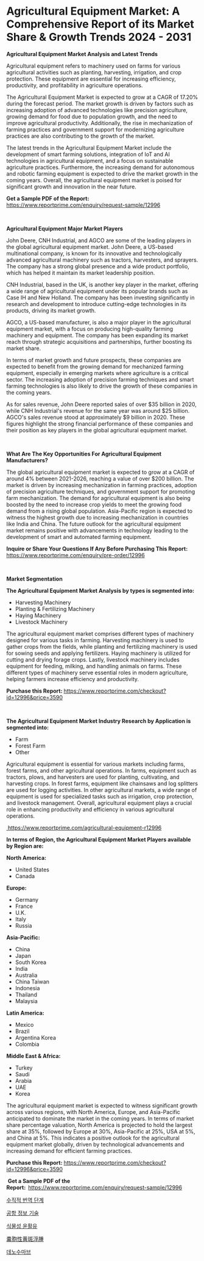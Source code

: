 <p><h1>Agricultural Equipment Market: A Comprehensive Report of its Market Share & Growth Trends 2024 - 2031</h1></p><p><strong>Agricultural Equipment Market Analysis and Latest Trends</strong></p>
<p><p>Agricultural equipment refers to machinery used on farms for various agricultural activities such as planting, harvesting, irrigation, and crop protection. These equipment are essential for increasing efficiency, productivity, and profitability in agriculture operations.</p><p>The Agricultural Equipment Market is expected to grow at a CAGR of 17.20% during the forecast period. The market growth is driven by factors such as increasing adoption of advanced technologies like precision agriculture, growing demand for food due to population growth, and the need to improve agricultural productivity. Additionally, the rise in mechanization of farming practices and government support for modernizing agriculture practices are also contributing to the growth of the market.</p><p>The latest trends in the Agricultural Equipment Market include the development of smart farming solutions, integration of IoT and AI technologies in agricultural equipment, and a focus on sustainable agriculture practices. Furthermore, the increasing demand for autonomous and robotic farming equipment is expected to drive the market growth in the coming years. Overall, the agricultural equipment market is poised for significant growth and innovation in the near future.</p></p>
<p><strong>Get a Sample PDF of the Report:&nbsp;</strong> <a href="https://www.reportprime.com/enquiry/request-sample/12996">https://www.reportprime.com/enquiry/request-sample/12996</a></p>
<p>&nbsp;</p>
<p><strong>Agricultural Equipment Major Market Players</strong></p>
<p><p>John Deere, CNH Industrial, and AGCO are some of the leading players in the global agricultural equipment market. John Deere, a US-based multinational company, is known for its innovative and technologically advanced agricultural machinery such as tractors, harvesters, and sprayers. The company has a strong global presence and a wide product portfolio, which has helped it maintain its market leadership position.</p><p>CNH Industrial, based in the UK, is another key player in the market, offering a wide range of agricultural equipment under its popular brands such as Case IH and New Holland. The company has been investing significantly in research and development to introduce cutting-edge technologies in its products, driving its market growth.</p><p>AGCO, a US-based manufacturer, is also a major player in the agricultural equipment market, with a focus on producing high-quality farming machinery and equipment. The company has been expanding its market reach through strategic acquisitions and partnerships, further boosting its market share.</p><p>In terms of market growth and future prospects, these companies are expected to benefit from the growing demand for mechanized farming equipment, especially in emerging markets where agriculture is a critical sector. The increasing adoption of precision farming techniques and smart farming technologies is also likely to drive the growth of these companies in the coming years.</p><p>As for sales revenue, John Deere reported sales of over $35 billion in 2020, while CNH Industrial's revenue for the same year was around $25 billion. AGCO's sales revenue stood at approximately $9 billion in 2020. These figures highlight the strong financial performance of these companies and their position as key players in the global agricultural equipment market.</p></p>
<p>&nbsp;</p>
<p><strong>What Are The Key Opportunities For Agricultural Equipment Manufacturers?</strong></p>
<p><p>The global agricultural equipment market is expected to grow at a CAGR of around 4% between 2021-2026, reaching a value of over $200 billion. The market is driven by increasing mechanization in farming practices, adoption of precision agriculture techniques, and government support for promoting farm mechanization. The demand for agricultural equipment is also being boosted by the need to increase crop yields to meet the growing food demand from a rising global population. Asia-Pacific region is expected to witness the highest growth due to increasing mechanization in countries like India and China. The future outlook for the agricultural equipment market remains positive with advancements in technology leading to the development of smart and automated farming equipment.</p></p>
<p><strong>Inquire or Share Your Questions If Any Before Purchasing This Report:</strong> <a href="https://www.reportprime.com/enquiry/pre-order/12996">https://www.reportprime.com/enquiry/pre-order/12996</a></p>
<p>&nbsp;</p>
<p><strong>Market Segmentation</strong></p>
<p><strong>The Agricultural Equipment Market Analysis by types is segmented into:</strong></p>
<p><ul><li>Harvesting Machinery</li><li>Planting & Fertilizing Machinery</li><li>Haying Machinery</li><li>Livestock Machinery</li></ul></p>
<p><p>The agricultural equipment market comprises different types of machinery designed for various tasks in farming. Harvesting machinery is used to gather crops from the fields, while planting and fertilizing machinery is used for sowing seeds and applying fertilizers. Haying machinery is utilized for cutting and drying forage crops. Lastly, livestock machinery includes equipment for feeding, milking, and handling animals on farms. These different types of machinery serve essential roles in modern agriculture, helping farmers increase efficiency and productivity.</p></p>
<p><strong>Purchase this Report:&nbsp;</strong><a href="https://www.reportprime.com/checkout?id=12996&price=3590">https://www.reportprime.com/checkout?id=12996&price=3590</a></p>
<p>&nbsp;</p>
<p><strong>The Agricultural Equipment Market Industry Research by Application is segmented into:</strong></p>
<p><ul><li>Farm</li><li>Forest Farm</li><li>Other</li></ul></p>
<p><p>Agricultural equipment is essential for various markets including farms, forest farms, and other agricultural operations. In farms, equipment such as tractors, plows, and harvesters are used for planting, cultivating, and harvesting crops. In forest farms, equipment like chainsaws and log splitters are used for logging activities. In other agricultural markets, a wide range of equipment is used for specialized tasks such as irrigation, crop protection, and livestock management. Overall, agricultural equipment plays a crucial role in enhancing productivity and efficiency in various agricultural operations.</p></p>
<p><a href="https://www.reportprime.com/agricultural-equipment-r12996">&nbsp;https://www.reportprime.com/agricultural-equipment-r12996</a></p>
<p><strong>In terms of Region, the Agricultural Equipment Market Players available by Region are:</strong></p>
<p>
    <p> <strong> North America: </strong>
        <ul>
            <li>United States</li>
            <li>Canada</li>
        </ul>
        </p> 
    <p> <strong> Europe: </strong>
        <ul>
            <li>Germany</li>
            <li>France</li>
            <li>U.K.</li>
            <li>Italy</li>
            <li>Russia</li>
        </ul>
        </p> 
    <p> <strong> Asia-Pacific: </strong>
        <ul>
            <li>China</li>
            <li>Japan</li>
            <li>South Korea</li>
            <li>India</li>
            <li>Australia</li>
            <li>China Taiwan</li>
            <li>Indonesia</li>
            <li>Thailand</li>
            <li>Malaysia</li>
        </ul>
        </p> 
    <p> <strong> Latin America: </strong>
        <ul>
            <li>Mexico</li>
            <li>Brazil</li>
            <li>Argentina Korea</li>
            <li>Colombia</li>
        </ul>
        </p> 
    <p> <strong> Middle East & Africa: </strong>
        <ul>
            <li>Turkey</li>
            <li>Saudi</li>
            <li>Arabia</li>
            <li>UAE</li>
            <li>Korea</li>
        </ul>
    </p>
    </p>
<p><p>The agricultural equipment market is expected to witness significant growth across various regions, with North America, Europe, and Asia-Pacific anticipated to dominate the market in the coming years. In terms of market share percentage valuation, North America is projected to hold the largest share at 35%, followed by Europe at 30%, Asia-Pacific at 25%, USA at 5%, and China at 5%. This indicates a positive outlook for the agricultural equipment market globally, driven by technological advancements and increasing demand for efficient farming practices.</p></p>
<p><strong>Purchase this Report: </strong><a href="https://www.reportprime.com/checkout?id=12996&price=3590">https://www.reportprime.com/checkout?id=12996&price=3590</a></p>
<p>&nbsp;<strong>Get a Sample PDF of the Report:&nbsp;&nbsp;</strong><a href="https://www.reportprime.com/enquiry/request-sample/12996">https://www.reportprime.com/enquiry/request-sample/12996</a></p>
<p><strong></strong></p>
<p><p><a href="https://medium.com/@bereniceroberts1978/%EC%88%98%EC%A7%81-%EC%9D%B4%EB%8F%99-%EB%AC%B4%EB%8C%80-%EC%8B%9C%EC%9E%A5-%EC%A0%84%EB%A7%9D-%EC%82%B0%EC%97%85-%EA%B0%9C%EC%9A%94-%EB%B0%8F-%EC%98%88%EC%B8%A1-2024%EB%85%84%EB%B6%80%ED%84%B0-2031%EB%85%84%EA%B9%8C%EC%A7%80-9502ca398d41">수직적 번역 단계</a></p><p><a href="https://github.com/WilburKihn5676/Market-Research-Report-List-1/blob/main/153678119215.md">공항 정보 기술</a></p><p><a href="https://github.com/wallacBahrtyinger567686/Market-Research-Report-List-1/blob/main/320996819216.md">식물성 윤활유</a></p><p><a href="https://medium.com/@rusty-marie2024/cystoid-macular-edema%E5%B8%82%E5%A0%B4-%E7%AB%B6%E4%BA%89%E5%88%86%E6%9E%90-%E5%B8%82%E5%A0%B4%E5%8B%95%E5%90%91%E3%81%8A%E3%82%88%E3%81%B32031%E5%B9%B4%E3%81%BE%E3%81%A7%E3%81%AE%E4%BA%88%E6%B8%AC-49193b98d896">嚢胞性黄斑浮腫</a></p><p><a href="https://medium.com/@mayekuhic00/%EB%8D%94%EB%85%B8%EC%88%98%EB%A7%B5-%EC%8B%9C%EC%9E%A5-%EB%8F%99%ED%96%A5-%EC%8B%9C%EC%9E%A5-%EB%8F%99%ED%96%A5-%EC%84%B1%EC%9E%A5-2024%EB%85%84%EB%B6%80%ED%84%B0-2031%EB%85%84%EA%B9%8C%EC%A7%80-%EC%98%88%EC%B8%A1%EB%90%9C-%EA%B2%83-35a5624b1789">데노수마브</a></p></p>